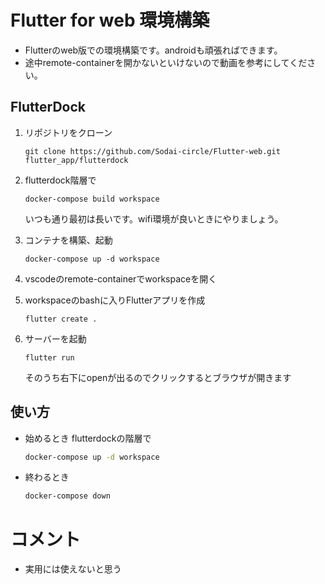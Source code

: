# Flutter for web 環境構築

- Flutterのweb版での環境構築です。androidも頑張ればできます。
- 途中remote-containerを開かないといけないので動画を参考にしてください。

## FlutterDock

1. リポジトリをクローン

   ```
   git clone https://github.com/Sodai-circle/Flutter-web.git flutter_app/flutterdock
   ```

2. flutterdock階層で

   ```
   docker-compose build workspace
   ```

   いつも通り最初は長いです。wifi環境が良いときにやりましょう。

4. コンテナを構築、起動

   ```
   docker-compose up -d workspace
   ```

5. vscodeのremote-containerでworkspaceを開く

6. workspaceのbashに入りFlutterアプリを作成

   ```
   flutter create .
   ```

7. サーバーを起動

   ```
   flutter run
   ```

    そのうち右下にopenが出るのでクリックするとブラウザが開きます

## 使い方

- 始めるとき flutterdockの階層で
   ```bash
   docker-compose up -d workspace
   ```
- 終わるとき
   ```bash
   docker-compose down
   ```
   
# コメント

- 実用には使えないと思う
